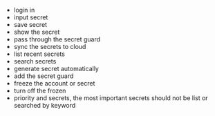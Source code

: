 - login in
- input secret
- save secret
- show the secret
- pass through the secret guard
- sync the secrets to cloud
- list recent secrets
- search secrets
- generate secret automatically
- add the secret guard
- freeze the account or secret
- turn off the frozen
- priority and secrets, the most important secrets should not be list or searched by keyword